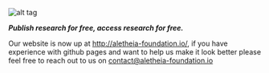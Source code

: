 ![alt tag](https://cloud.githubusercontent.com/assets/24201238/24583976/ced4c43e-179f-11e7-9c40-c0988c346f55.png)

_**Publish research for free, access research for free.**_

Our website is now up at http://aletheia-foundation.io/, if you have experience with github pages and want to help us make it look better please feel free to reach out to us on contact@aletheia-foundation.io
